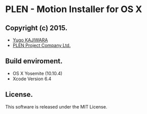 PLEN - Motion Installer for OS X
================================================================================
Copyright (c) 2015.
---
- [Yugo KAJIWARA](https://github.com/musubi05)
- [PLEN Project Company Ltd.](http://plen.jp)

Build enviroment.
---
- OS X Yosemite (10.10.4)
- Xcode Version 6.4

License.
---
This software is released under the MIT License.
